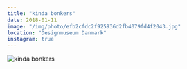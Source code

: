 ```yaml
---
title: "kinda bonkers"
date: 2018-01-11
image: "/img/photo/efb2cfdc2f925936d2fb4079fd4f2043.jpg"
location: "Designmuseum Danmark"
instagram: true
---
```


![kinda bonkers](/img/photo/efb2cfdc2f925936d2fb4079fd4f2043.jpg)
